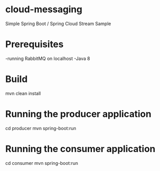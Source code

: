 # cloud-messaging
Simple Spring Boot / Spring Cloud Stream Sample

# Prerequisites
-running RabbitMQ on localhost
-Java 8

# Build
mvn clean install

# Running the producer application
cd producer
mvn spring-boot:run

# Running the consumer application
cd consumer
mvn spring-boot:run
